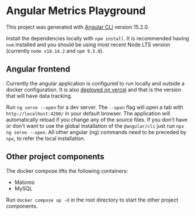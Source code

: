 # Angular Metrics Playground

This project was generated with [Angular CLI](https://github.com/angular/angular-cli) version 15.2.0.

Install the dependencies locally with `npm install`. It is recommended having `nvm` installed and you should be using most recent Node LTS version (currently `node v18.14.2` and `npm 9.5.0`).

## Angular frontend

Currently the angular application is configured to run locally and outside a docker configuration. It is also [deployed on vercel](https://angular-metrics-playground.vercel.app/) and that is the version that will have data tracking.

Run `ng serve --open` for a dev server. The `--open` flag will open a tab with `http://localhost:4200/` in your default browser. The application will automatically reload if you change any of the source files. If you don't have or don't want to use the global installation of the `@angular/cli` just run `npx ng serve --open`. All other angular (ng) commands need to be preceded by `npx`, to refer the local installation.

## Other project components

The docker compose lifts the following containers:

- Matomo
- MySQL

Run `docker compose up -d` in the root directory to start the other project components.
